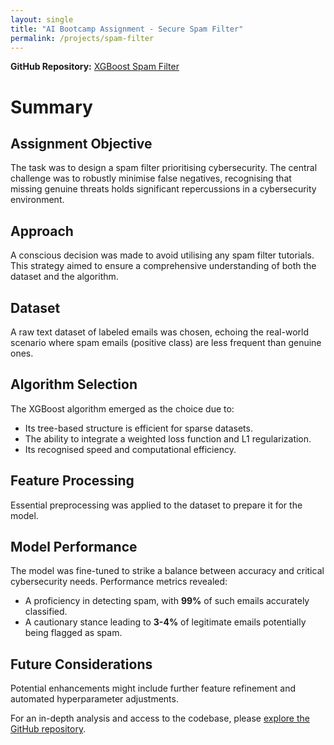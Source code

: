 ```yaml
---
layout: single
title: "AI Bootcamp Assignment - Secure Spam Filter"
permalink: /projects/spam-filter
---
```


**GitHub Repository:** [XGBoost Spam Filter](https://github.com/adobiss/ai-ml-portfolio/tree/main/XGBoost_spam_filter)

# Summary

## Assignment Objective

The task was to design a spam filter prioritising cybersecurity. The central challenge was to robustly minimise false negatives, recognising that missing genuine threats holds significant repercussions in a cybersecurity environment.

## Approach

A conscious decision was made to avoid utilising any spam filter tutorials. This strategy aimed to ensure a comprehensive understanding of both the dataset and the algorithm.

## Dataset

A raw text dataset of labeled emails was chosen, echoing the real-world scenario where spam emails (positive class) are less frequent than genuine ones.

## Algorithm Selection

The XGBoost algorithm emerged as the choice due to:

- Its tree-based structure is efficient for sparse datasets.
- The ability to integrate a weighted loss function and L1 regularization.
- Its recognised speed and computational efficiency.

## Feature Processing

Essential preprocessing was applied to the dataset to prepare it for the model.

## Model Performance

The model was fine-tuned to strike a balance between accuracy and critical cybersecurity needs. Performance metrics revealed:

- A proficiency in detecting spam, with **99%** of such emails accurately classified.
- A cautionary stance leading to **3-4%** of legitimate emails potentially being flagged as spam.

## Future Considerations

Potential enhancements might include further feature refinement and automated hyperparameter adjustments.

For an in-depth analysis and access to the codebase, please [explore the GitHub repository](https://github.com/adobiss/ai-ml-portfolio/tree/main/XGBoost_spam_filter).
